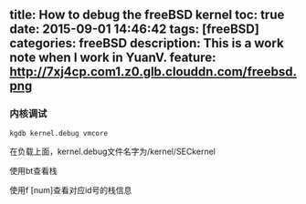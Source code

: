title: How to debug the freeBSD kernel
toc: true
date: 2015-09-01 14:46:42
tags: [freeBSD]
categories: freeBSD 
description: This is a work note when I work in YuanV.
feature: http://7xj4cp.com1.z0.glb.clouddn.com/freebsd.png
---

### 内核调试

    kgdb kernel.debug vmcore

在负载上面，kernel.debug文件名字为/kernel/SECkernel

使用bt查看栈

使用f [num]查看对应id号的栈信息